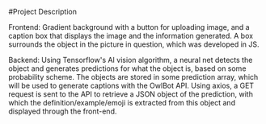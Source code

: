 #Project Description

Frontend: Gradient background with a button for uploading image, and a caption box that displays the image and the information generated. A box surrounds the object in the picture in question, which was developed in JS. 

Backend: Using Tensorflow's AI vision algorithm, a neural net detects the object and generates predictions for what the object is, based on some probability scheme. The objects are stored in some prediction array, which will be used to generate captions with the OwlBot API. Using axios, a GET request is sent to the API to retrieve a JSON object of the prediction, with which the definition/example/emoji is extracted from this object and displayed through the front-end. 